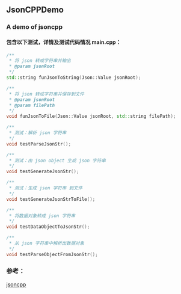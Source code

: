 ## JsonCPPDemo

### A demo of jsoncpp



#### 包含以下测试，详情及测试代码情况 main.cpp：

```c++
/**
 * 将 json 转成字符串并输出
 * @param jsonRoot
 */
std::string funJsonToString(Json::Value jsonRoot);

/**
 * 将 json 转成字符串并保存到文件
 * @param jsonRoot
 * @param filePath
 */
void funJsonToFile(Json::Value jsonRoot, std::string filePath);

/**
 * 测试：解析 json 字符串
 */
void testParseJsonStr();

/**
 * 测试：由 json object 生成 json 字符串
 */
void testGenerateJsonStr();

/**
 * 测试：生成 json 字符串 到文件
 */
void testGenerateJsonStrToFile();

/**
 * 将数据对象转成 json 字符串
 */
void testDataObjectToJsonStr();

/**
 * 从 json 字符串中解析出数据对象
 */
void testParseObjectFromJsonStr();
```


### 参考：


[jsoncpp](https://github.com/open-source-parsers/jsoncpp) 
